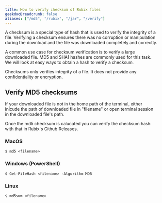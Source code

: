 ```yaml
---
title: How to verify checksum of Rubix files
geekdocBreadcrumb: false
aliases: ["/md5", "/rubix", "/jar", "/verify"]
---
```


A checksum is a special type of hash that is used to verify the integrity of a file. Verifying a checksum ensures there was no corruption or manipulation during the download and the file was downloaded completely and correctly.

A common use case for checksum verification is to verify a large downloaded file. MD5 and SHA1 hashes are commonly used for this task. We will look at easy ways to obtain a hash to verify a checksum.

Checksums only verifies integrity of a file. It does not provide any confidentiality or encryption.

## Verify MD5 checksums

If your downloaded file is not in the home path of the terminal, either inlcude the path of downloaded file in "filename" or open terminal session in the downloaded file's path.

Once the md5 checksum is calucated you can verify the checksum hash with that in Rubix's Github Releases.

### MacOS

    $ md5 <filename>


### Windows (PowerShell)

    $ Get-FileHash <filename> -Algorithm MD5

### Linux

    $ md5sum <filename>
